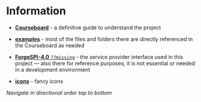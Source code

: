 # Information

- [**Courseboard**](https://github.com/Rickaym/minecraft.py/tree/main/.info/courseboard) - a definitive guide to understand the project

- [**examples**](https://github.com/Rickaym/minecraft.py/tree/main/.info/examples) - most of the files and folders there are directly referenced in the Courseboard as needed

- [**ForgeSPI-4.0** `??missing`](https://github.com/Rickaym/minecraft.py/tree/main/.info/ForgeSPI-4.0) - the service provider interface used in this project — also there for reference purposes, it is not essential or needed in a development environment

- [**icons**](https://github.com/Rickaym/minecraft.py/tree/main/.info/icons) - fancy icons

_Navigate in directional order top to bottom_
